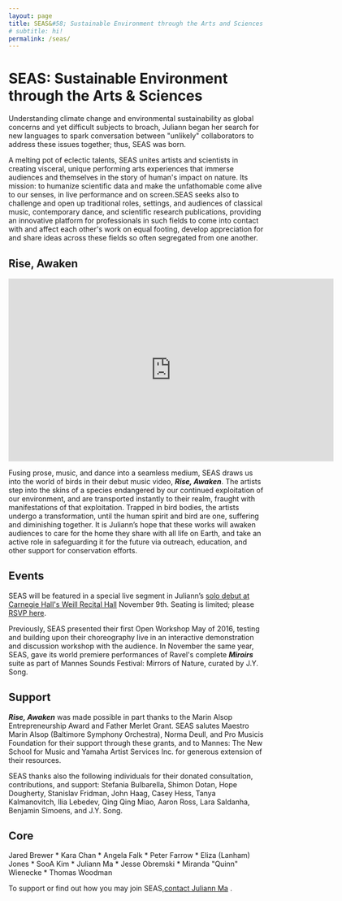 ```yaml
---
layout: page
title: SEAS&#58; Sustainable Environment through the Arts and Sciences
# subtitle: hi!
permalink: /seas/
---
```


SEAS: Sustainable Environment through the Arts & Sciences
===========================================================

Understanding climate change and environmental sustainability as global concerns and yet difficult subjects to broach, Juliann began her search for new languages to spark conversation between "unlikely" collaborators to address these issues together; thus, SEAS was born.

A melting pot of eclectic talents, SEAS unites artists and scientists in creating visceral, unique performing arts experiences that immerse audiences and themselves in the story of human's impact on nature. Its mission: to humanize scientific data and make the unfathomable come alive to our senses, in live performance and on screen.SEAS seeks also to challenge and open up traditional roles, settings, and audiences of classical music, contemporary dance, and scientific research publications, providing an innovative platform for professionals in such fields to come into contact with and affect each other's work on equal footing, develop appreciation for and share ideas across these fields so often segregated from one another.

## Rise, Awaken

<div class='embed-container embed-container-wide'><iframe scrolling="no" width="640" height="360" src="https://www.youtube.com/embed/XnPsKIL-zqQ?controls=1&showinfo=0&modestbranding=1&rel=0" frameborder="0" gesture="media" allowfullscreen></iframe></div>

Fusing prose, music, and dance into a seamless medium, SEAS draws us into the world of birds in their debut music video, ***Rise, Awaken***. The artists step into the skins of a species endangered by our continued exploitation of our environment, and are transported instantly to their realm, fraught with manifestations of that exploitation. Trapped in bird bodies, the artists undergo a transformation, until the human spirit and bird are one, suffering and diminishing together. It is Juliann’s hope that these works will awaken audiences to care for the home they share with all life on Earth, and take an active role in safeguarding it for the future via outreach, education, and other support for conservation efforts.


## Events

SEAS will be featured in a special live segment in Juliann’s [solo debut at Carnegie Hall's Weill Recital Hall](/concerts-gatherings/) November 9th.
Seating is limited; please [RSVP here](https://www.carnegiehall.org/SiteCode/Purchase/SeatSelectionPerformance.aspx?startWorkflow=true&quickBuy=false&quantity=1&eventId=31030).

Previously, SEAS presented their first Open Workshop May of 2016, testing and building upon their choreography live in an interactive demonstration and discussion workshop with the audience. In November the same year, SEAS, gave its world premiere performances of Ravel's complete ***Miroirs*** suite as part of Mannes Sounds Festival: Mirrors of Nature, curated by J.Y. Song.   

## Support

***Rise, Awaken*** was made possible in part thanks to the Marin Alsop Entrepreneurship Award and Father Merlet Grant. SEAS salutes Maestro Marin Alsop (Baltimore Symphony Orchestra), Norma Deull, and Pro Musicis Foundation for their support through these grants, and to Mannes: The New School for Music and Yamaha Artist Services Inc. for generous extension of their resources.

SEAS thanks also the following individuals for their donated consultation, contributions, and support: Stefania Bulbarella, Shimon Dotan, Hope Dougherty, Stanislav Fridman, John Haag, Casey Hess, Tanya Kalmanovitch, Ilia Lebedev, Qing Qing Miao, Aaron Ross, Lara Saldanha, Benjamin Simoens, and J.Y. Song.

## Core

Jared Brewer *
Kara Chan *
Angela Falk *
Peter Farrow *
Eliza (Lanham) Jones *
SooA Kim *
Juliann Ma *
Jesse Obremski *
Miranda "Quinn" Wienecke *
Thomas Woodman

To support or find out how you may join SEAS,[contact Juliann Ma](/#contact) .
